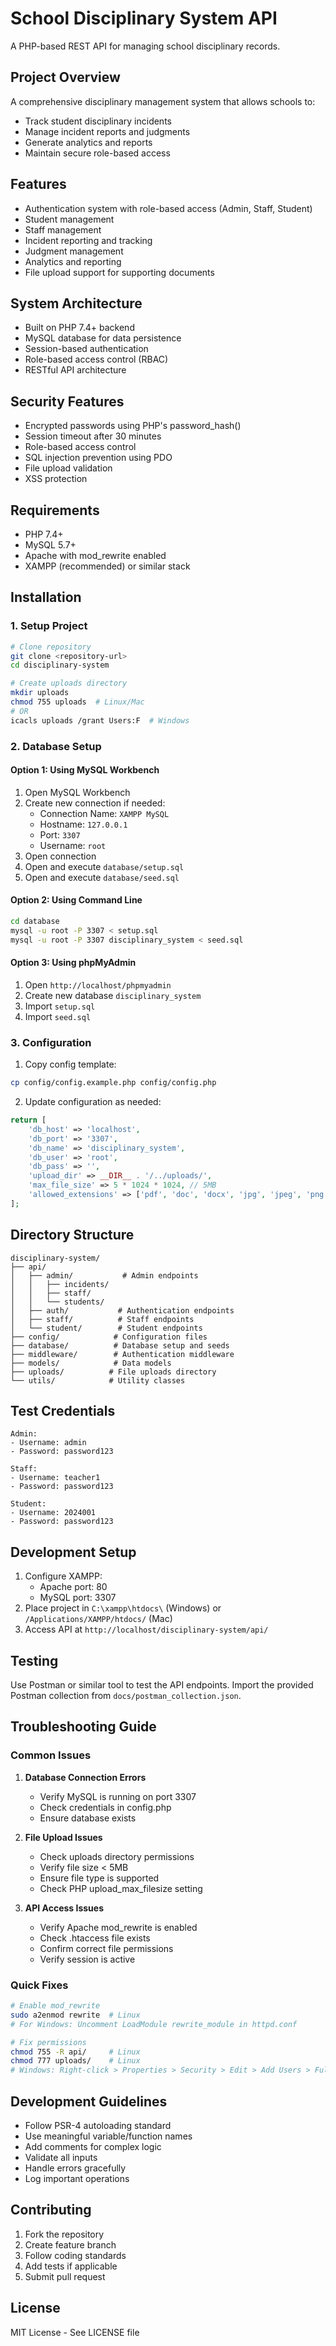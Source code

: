 # School Disciplinary System API

A PHP-based REST API for managing school disciplinary records.

## Project Overview
A comprehensive disciplinary management system that allows schools to:
- Track student disciplinary incidents
- Manage incident reports and judgments
- Generate analytics and reports
- Maintain secure role-based access

## Features
- Authentication system with role-based access (Admin, Staff, Student)
- Student management
- Staff management  
- Incident reporting and tracking
- Judgment management
- Analytics and reporting
- File upload support for supporting documents

## System Architecture
- Built on PHP 7.4+ backend
- MySQL database for data persistence
- Session-based authentication
- Role-based access control (RBAC)
- RESTful API architecture

## Security Features
- Encrypted passwords using PHP's password_hash()
- Session timeout after 30 minutes
- Role-based access control
- SQL injection prevention using PDO
- File upload validation
- XSS protection

## Requirements
- PHP 7.4+
- MySQL 5.7+
- Apache with mod_rewrite enabled
- XAMPP (recommended) or similar stack

## Installation

### 1. Setup Project
```bash
# Clone repository
git clone <repository-url>
cd disciplinary-system

# Create uploads directory
mkdir uploads
chmod 755 uploads  # Linux/Mac
# OR
icacls uploads /grant Users:F  # Windows
```

### 2. Database Setup

#### Option 1: Using MySQL Workbench
1. Open MySQL Workbench
2. Create new connection if needed:
   - Connection Name: `XAMPP MySQL`
   - Hostname: `127.0.0.1`
   - Port: `3307`
   - Username: `root`
3. Open connection
4. Open and execute `database/setup.sql`
5. Open and execute `database/seed.sql`

#### Option 2: Using Command Line
```bash
cd database
mysql -u root -P 3307 < setup.sql
mysql -u root -P 3307 disciplinary_system < seed.sql
```

#### Option 3: Using phpMyAdmin
1. Open `http://localhost/phpmyadmin`
2. Create new database `disciplinary_system`
3. Import `setup.sql`
4. Import `seed.sql`

### 3. Configuration
1. Copy config template:
```bash
cp config/config.example.php config/config.php
```

2. Update configuration as needed:
```php
return [
    'db_host' => 'localhost',
    'db_port' => '3307',
    'db_name' => 'disciplinary_system',
    'db_user' => 'root',
    'db_pass' => '',
    'upload_dir' => __DIR__ . '/../uploads/',
    'max_file_size' => 5 * 1024 * 1024, // 5MB
    'allowed_extensions' => ['pdf', 'doc', 'docx', 'jpg', 'jpeg', 'png']
];
```

## Directory Structure
```
disciplinary-system/
├── api/
│   ├── admin/           # Admin endpoints
│   │   ├── incidents/
│   │   ├── staff/
│   │   └── students/
│   ├── auth/           # Authentication endpoints
│   ├── staff/          # Staff endpoints
│   └── student/        # Student endpoints
├── config/            # Configuration files
├── database/          # Database setup and seeds
├── middleware/        # Authentication middleware
├── models/            # Data models
├── uploads/          # File uploads directory
└── utils/            # Utility classes
```

## Test Credentials
```
Admin:
- Username: admin
- Password: password123

Staff:
- Username: teacher1
- Password: password123

Student:
- Username: 2024001
- Password: password123
```

## Development Setup
1. Configure XAMPP:
   - Apache port: 80
   - MySQL port: 3307
2. Place project in `C:\xampp\htdocs\` (Windows) or `/Applications/XAMPP/htdocs/` (Mac)
3. Access API at `http://localhost/disciplinary-system/api/`

## Testing
Use Postman or similar tool to test the API endpoints. Import the provided Postman collection from `docs/postman_collection.json`.

## Troubleshooting Guide

### Common Issues

1. **Database Connection Errors**
   - Verify MySQL is running on port 3307
   - Check credentials in config.php
   - Ensure database exists

2. **File Upload Issues**
   - Check uploads directory permissions
   - Verify file size < 5MB
   - Ensure file type is supported
   - Check PHP upload_max_filesize setting

3. **API Access Issues**
   - Verify Apache mod_rewrite is enabled
   - Check .htaccess file exists
   - Confirm correct file permissions
   - Verify session is active

### Quick Fixes
```bash
# Enable mod_rewrite
sudo a2enmod rewrite  # Linux
# For Windows: Uncomment LoadModule rewrite_module in httpd.conf

# Fix permissions
chmod 755 -R api/     # Linux
chmod 777 uploads/    # Linux
# Windows: Right-click > Properties > Security > Edit > Add Users > Full Control
```

## Development Guidelines
- Follow PSR-4 autoloading standard
- Use meaningful variable/function names
- Add comments for complex logic
- Validate all inputs
- Handle errors gracefully
- Log important operations

## Contributing
1. Fork the repository
2. Create feature branch
3. Follow coding standards
4. Add tests if applicable
5. Submit pull request

## License
MIT License - See LICENSE file